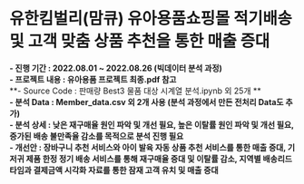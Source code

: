 # 유한킴벌리(맘큐) 유아용품쇼핑몰 적기배송 및 고객 맞춤 상품 추천을 통한 매출 증대
 
**- 진행 기간 : 2022.08.01 ~ 2022.08.26 (빅데이터 분석 과정)**   
**- 프로젝트 내용 : 유아용품 프로젝트 최종.pdf 참고**   
**- Source Code : 판매량 Best3 물품 대상 시계열 분석.ipynb 외 25개 **    
**- 분석 Data : Member_data.csv 외 2개 사용 (분석 과정에서 만든 전처리 Data도 추가)**  
**- 분석 상세 : 낮은 재구매율 원인 파악 및 개선 필요, 높은 이탈률 원인 파악 및 개선 필요, 증가된 배송 불만족율 감소를 목적으로 분석 진행 필요**  
**- 개선안 : 장바구니 추천 서비스와 아이 발육 자동 상품 추천 서비스를 통한 매출 증대, 기저귀 제품 한정 정기 배송 서비스를 통해 재구매율 증대 및 이탈률 감소, 지역별 배송리드타임과 결제금액 시각화 자료를 통한 잠재 고객 유치 및 매출 증대**     
